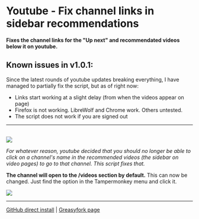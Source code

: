 <h1>Youtube - Fix channel links in sidebar recommendations</h1>
<b>Fixes the channel links for the "Up next" and recommendated videos below it on youtube.</b>

<h2>Known issues in v1.0.1:</h2>
Since the latest rounds of youtube updates breaking everything, I have managed to partially fix the script, but as of right now:
<ul>
<li>Links start working at a slight delay (from when the videos appear on page)</li>
<li>Firefox is not working. LibreWolf and Chrome work. Others untested.</li>
<li>The script does not work if you are signed out</li>
</ul>
<hr>
<br>
<img src="https://i.imgur.com/twQKqH2.png">

<i>For whatever reason, youtube decided that you should no longer be able to click on a channel's name in the recommended videos (the sidebar on video pages) to go to that channel.
This script fixes that.</i>

<b>The channel will open to the /videos section by default.</b> This can now be changed. Just find the option in the Tampermonkey menu and click it.

<img src="https://i.imgur.com/bgYJEoG.png">

____
[GitHub direct install](https://github.com/OneNot/Userscripts/raw/main/Youtube%20-%20Fix%20channel%20links%20in%20sidebar%20recommendations/index.user.js) | [Greasyfork page](https://greasyfork.org/en/scripts/376510-youtube-fix-channel-links-in-sidebar-recommendations)

